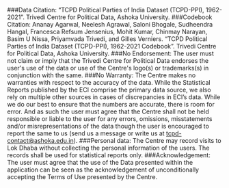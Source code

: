 ###Data Citation: 
“TCPD Political Parties of India Dataset (TCPD-PPI), 1962-2021”. Trivedi Centre for Political Data, Ashoka University.
###Codebook Citation: 
Ananay Agarwal, Neelesh Agrawal, Saloni Bhogale, Sudheendra Hangal, Francesca Refsum Jensenius, Mohit Kumar, Chinmay Narayan, Basim U Nissa, Priyamvada Trivedi, and Gilles Verniers. “TCPD Political Parties of India Dataset (TCPD-PPI), 1962-2021 Codebook”. Trivedi Centre for Political Data, Ashoka University.
###No Endorsement: 
The user must not claim or imply that the Trivedi Centre for Political Data endorses the user's use of the data or use of the Centre's logo(s) or trademarks(s) in conjunction with the same.
###No Warranty: 
The Centre makes no warranties with respect to the accuracy of the data. While the Statistical Reports published by the ECI comprise the primary data source, we also rely on multiple other sources in cases of discrepancies in ECI’s data. While we do our best to ensure that the numbers are accurate, there is room for error. And as such the user must agree that the Centre shall not be held responsible or liable to the user for any errors, omissions, misstatements and/or misrepresentations of the data though the user is encouraged to report the same to us (send us a message or write us at tcpd-contact@ashoka.edu.in).
###Personal data: 
The Centre may record visits to Lok Dhaba without collecting the personal information of the users. The records shall be used for statistical reports only.
###Acknowledgement: 
The user must agree that the use of the Data presented within the application can be seen as the acknowledgement of unconditionally accepting the Terms of Use presented by the Centre.
